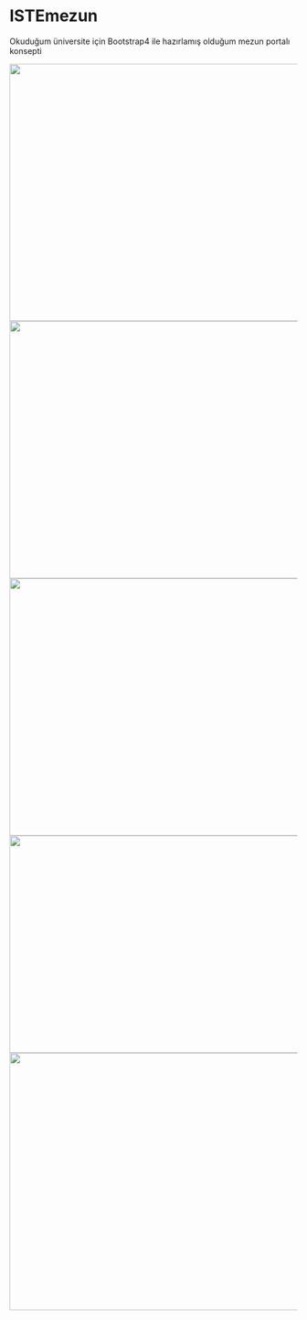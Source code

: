 # ISTEmezun
Okuduğum üniversite için Bootstrap4 ile hazırlamış olduğum mezun portalı konsepti

<img src="https://docs.google.com/uc?id=1ZSPAMvHPyrmET9V0YnuSu3W0Sbrrygqq" width="1280" height="450">

<img src="https://docs.google.com/uc?id=1phTKIzv97Ch3iC_40Qr0yVprp-7bXUdw" width="1280" height="450">

<img src="https://docs.google.com/uc?id=12uGamqEId_MH94fCKbYsx8etJuLlgBFY" width="1280" height="450">

<img src="https://docs.google.com/uc?id=1FvfYx2sHXEX3WS8EtNuA2zZi_3QIu6Wo" width="1280" height="380">

<img src="https://docs.google.com/uc?id=1yKJ6jKYqTyijAo-HATijSSiYMT7xuToZ" width="1280" height="450">

